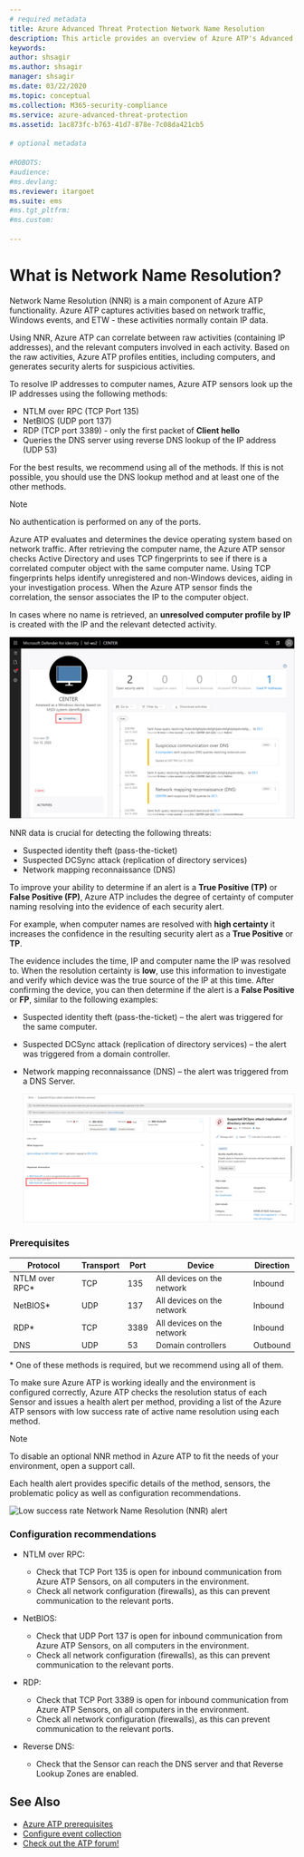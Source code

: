 ```yaml
---
# required metadata
title: Azure Advanced Threat Protection Network Name Resolution
description: This article provides an overview of Azure ATP's Advanced Network Name Resolution functionality and uses.
keywords:
author: shsagir
ms.author: shsagir
manager: shsagir
ms.date: 03/22/2020
ms.topic: conceptual
ms.collection: M365-security-compliance
ms.service: azure-advanced-threat-protection
ms.assetid: 1ac873fc-b763-41d7-878e-7c08da421cb5

# optional metadata

#ROBOTS:
#audience:
#ms.devlang:
ms.reviewer: itargoet
ms.suite: ems
#ms.tgt_pltfrm:
#ms.custom:

---
```


# What is Network Name Resolution?

Network Name Resolution (NNR) is a main component of  Azure ATP functionality. Azure ATP captures activities based on network traffic, Windows events, and ETW - these activities normally contain IP data.

Using NNR, Azure ATP can correlate between raw activities (containing IP addresses), and the relevant computers involved in each activity. Based on the raw activities, Azure ATP profiles entities, including computers, and generates security alerts for suspicious activities.

To resolve IP addresses to computer names, Azure ATP sensors look up the IP addresses using the following methods:

- NTLM over RPC (TCP Port 135)
- NetBIOS (UDP port 137)
- RDP (TCP port 3389) - only the first packet of **Client hello**
- Queries the DNS server using reverse DNS lookup of the IP address (UDP 53)

For the best results, we recommend using all of the methods. If this is not possible, you should use the DNS lookup method and at least one of the other methods.

> [!NOTE]
> No authentication is performed on any of the ports.

Azure ATP evaluates and determines the device operating system based on network traffic. After retrieving the computer name, the Azure ATP sensor checks Active Directory and uses TCP fingerprints to see if there is a correlated computer object with the same computer name. Using TCP fingerprints helps identify unregistered and non-Windows devices, aiding in your investigation process.
When the Azure ATP sensor finds the correlation, the sensor associates the IP to the computer object.

In cases where no name is retrieved, an **unresolved computer profile by IP** is created with the IP and the relevant detected activity.

![Unresolved computer profile](media/unresolved-computer-profile.png)

NNR data is crucial for detecting the following threats:

- Suspected identity theft (pass-the-ticket)
- Suspected DCSync attack (replication of directory services)
- Network mapping reconnaissance (DNS)

To improve your ability to determine if an alert is a **True Positive (TP)** or **False Positive (FP)**, Azure ATP includes the degree of certainty of computer naming resolving into the evidence of each security alert.

For example, when computer names are resolved with  **high certainty** it increases the confidence in the resulting security alert as a **True Positive** or **TP**.

The evidence includes the time, IP and computer name the IP was resolved to. When the resolution certainty is **low**, use this information to investigate and verify which device was the true source of the IP at this time.
After confirming the device, you can then determine if the alert is a **False Positive** or **FP**, similar to the following examples:

- Suspected identity theft (pass-the-ticket) – the alert was triggered for the same computer.
- Suspected DCSync attack (replication of directory services) – the alert was triggered from a domain controller.
- Network mapping reconnaissance (DNS) – the alert was triggered from a DNS Server.

    ![Evidence certainty](media/nnr-high-certainty.png)

### Prerequisites

|Protocol|Transport|Port|Device|Direction|
|--------|--------|------|-------|------|
|NTLM over RPC*|TCP|135|All devices on the network|Inbound|
|NetBIOS*|UDP|137|All devices on the network|Inbound|
|RDP*|TCP|3389|All devices on the network|Inbound|
|DNS|UDP|53|Domain controllers|Outbound|

\* One of these methods is required, but we recommend using all of them.

To make sure Azure ATP is working ideally and the environment is configured correctly, Azure ATP checks the resolution status of each Sensor and issues a health alert per method, providing a list of the Azure ATP sensors with low success rate of active name resolution using each method.

> [!NOTE]
> To disable an optional NNR method in Azure ATP to fit the needs of your environment, open a support call.

Each health alert provides specific details of the method, sensors, the problematic policy as well as configuration recommendations.

![Low success rate Network Name Resolution (NNR) alert](media/atp-nnr-success-rate.png)

### Configuration recommendations

- NTLM over RPC:
  - Check that TCP Port 135 is open for inbound communication from Azure ATP Sensors, on all computers in the environment.
  - Check all network configuration (firewalls), as this can prevent communication to the relevant ports.

- NetBIOS:
  - Check that UDP Port 137 is open for inbound communication from Azure ATP Sensors, on all computers in the environment.
  - Check all network configuration (firewalls), as this can prevent communication to the relevant ports.
- RDP:
  - Check that TCP Port 3389 is open for inbound communication from Azure ATP Sensors, on all computers in the environment.
  - Check all network configuration (firewalls), as this can prevent communication to the relevant ports.
- Reverse DNS:
  - Check that the Sensor can reach the DNS server and that Reverse Lookup Zones are enabled.

## See Also

- [Azure ATP prerequisites](prerequisites.md)
- [Configure event collection](configure-event-collection.md)
- [Check out the ATP forum!](https://aka.ms/azureatpcommunity)
